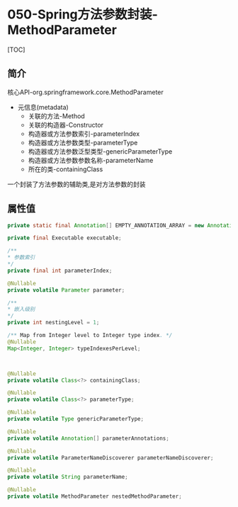 # 050-Spring方法参数封装-MethodParameter

[TOC]

## 简介

核心API-org.springframework.core.MethodParameter

- 元信息(metadata)
  - 关联的方法-Method
  - 关联的构造器-Constructor
  - 构造器或方法参数索引-parameterIndex
  - 构造器或方法参数类型-parameterType
  - 构造器或方法参数泛型类型-genericParameterType
  - 构造器或方法参数参数名称-parameterName
  - 所在的类-containingClass

一个封装了方法参数的辅助类,是对方法参数的封装

## 属性值

```java
private static final Annotation[] EMPTY_ANNOTATION_ARRAY = new Annotation[0];

private final Executable executable;

/**
* 参数索引
*/
private final int parameterIndex; 

@Nullable
private volatile Parameter parameter;

/**
* 嵌入级别
*/
private int nestingLevel = 1;

/** Map from Integer level to Integer type index. */
@Nullable
Map<Integer, Integer> typeIndexesPerLevel;



@Nullable
private volatile Class<?> containingClass;

@Nullable
private volatile Class<?> parameterType;

@Nullable
private volatile Type genericParameterType;

@Nullable
private volatile Annotation[] parameterAnnotations;

@Nullable
private volatile ParameterNameDiscoverer parameterNameDiscoverer;

@Nullable
private volatile String parameterName;

@Nullable
private volatile MethodParameter nestedMethodParameter;

```

